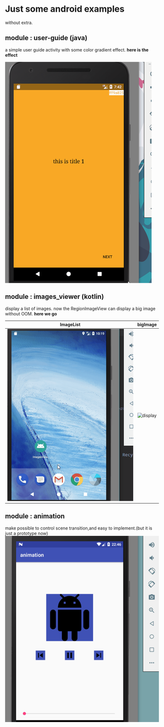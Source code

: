 # Just some android examples

without extra.

## module : user-guide (java)
a simple user guide activity with some color gradient effect. 
**here is the effect**

![user-guide](images/user-guide.gif)


## module : images_viewer (kotlin)
display a list of images. now the RegionImageView can display a big image without OOM.
**here we go**

| lmageList                                | bigImage                                 |
| ---------------------------------------- | ---------------------------------------- |
| ![images_viewer](images/images_viewer.gif) | ![display](images/images_viewer_display.gif) |

## module : animation 
make possible  to control scene  transition,and easy to implement.(but it is just a prototype now)
![animation](images/animation_scene.gif)
